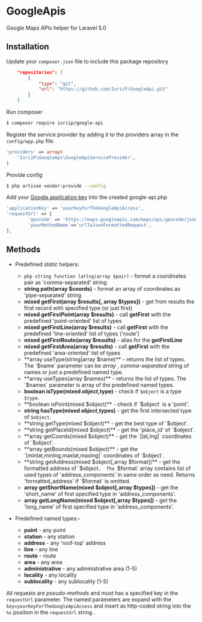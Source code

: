 # GoogleApis
Google Maps APIs helper for Laravel 5.0

Installation
----

Update your `composer.json` file to include this package repository
```json
    "repositories": [
        {
            "type": "git",
            "url": "https://github.com/IuriiP/GoogleApi.git"
        }
    ]
```

Run composer
```bash
$ composer require iuriip/google-api
```


Register the service provider by adding it to the providers array in the `config/app.php` file.
```php
'providers' => array(
    'IuriiP\GoogleApi\GoogleApiServiceProvider',
)
```

Provide config
```bash
$ php artisan vendor:provide --config
```

Add your [Google application key](https://developers.google.com/maps/documentation/geocoding/get-api-key) 
into the created google-api.php
```php
'applicationKey' => 'yourKeyForTheGoogleApiAccess',
'requestUrl' => [
        'geocode' => 'https://maps.googleapis.com/maps/api/geocode/json?%s',
        'yourMethodName'=>'urlToJsonFormattedRequest',
],
```

Methods
----

- Predefined *static* helpers:
  - ```php string function latlng(array $pair)``` - format a coordinates pair as 'comma-separated' string
  - **string path(array $coords)** - format an array of coordinates as 'pipe-separated' string
  - **mixed getFirst(array $results[, array $types])** - get from results the first record with specified type (or just first)
  - **mixed getFirstPoint(array $results)** - call **getFirst** with the predefined 'point-oriented' list of types
  - **mixed getFirstLine(array $results)** - call **getFirst** with the predefined 'line-oriented' list of types ('route')
  - **mixed getFirstRoute(array $results)** - alias for the **getFirstLine**
  - **mixed getFirstArea(array $results)** - call **getFirst** with the predefined 'area-oriented' list of types
  - **array useType(string|array $name)** - returns the list of types. The `$name` parameter can be *array* , *comma-separated string* of names or just a predefined named type. 
  - **array useTypes(array $names)** - returns the list of types. The `$names` parameter is array of the predefined named types. 
  - **boolean isType(mixed $object,$type)** - check if `$object` is a type `$type`. 
  - **boolean isPoint(mixed $object)** - check if `$object` is a 'point'. 
  - **string hasType(mixed $object,$types)** - get the first intersected type of `$object`. 
  - **string getType(mixed $object)** - get the best type of `$object`. 
  - **string getPlaceId(mixed $object)** - get the 'place_id' of `$object`. 
  - **array getCoords(mixed $object)** - get the `[lat,lng]` coordinates of `$object`. 
  - **array getBounds(mixed $object)** - get the `[minlat,minlng,maxlat,maxlng]` coordinates of `$object`. 
  - **string getAddress(mixed $object[,array $format])** - get the formatted address of `$object`. 
The `$format` array contains list of used types of 'address_components' in same order as need. Returns
'formatted_address' if `$format` is omitted.
  - **array getShortName(mixed $object[,array $types])** - get the 'short_name' of first specified type
in 'address_components'. 
  - **array getLongName(mixed $object[,array $types])** - get the 'long_name' of first specified type
in 'address_components'. 

- Predefined named types:-
  - **point** - any point
  - **station** - any station
  - **address** - any 'roof-top' address
  - **line** - any line
  - **route** - route
  - **area** - any area
  - **administrative** - any administrative area (1-5)
  - **locality** - any locality
  - **sublocality** - any sublocality (1-5)

All requests are *pseudo-methods* and must has a specified key in the `requestUrl` parameter.
The named parameters are expand with the `key=yourKeyForTheGoogleApiAccess` 
and insert as http-coded string into the `%s` position in the `requestUrl` string .


